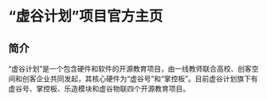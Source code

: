 # “虚谷计划”项目官方主页

## 简介

“虚谷计划”是一个包含硬件和软件的开源教育项目，由一线教师联合高校、创客空间和创客企业共同发起，其核心硬件为“虚谷号”和“掌控板”。目前虚谷计划旗下有虚谷号、掌控板、乐造模块和虚谷物联四个开源教育项目。
